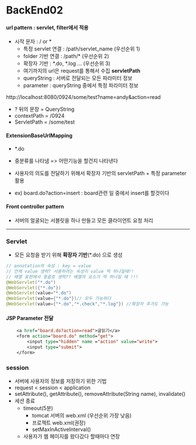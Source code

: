 # BackEnd02

#### url pattern : servlet, filter에서 적용

* 시작 문자 : / or *
  * 특정 servlet 연결 : /path/servlet_name  (우선순위 1)
  * folder 기반 연결 : /path/*  (우선순위 2)
  * 확장자 기반 : *.do, *.log ... (우선순위 3)
  * 여기까지의 url은 request를 통해서 수집  **servletPath**
  * queryString : 서버로 전달되는 모든 파라미터 정보
  * parameter : queryString 중에서 특정 파라미터 정보



http://localhost:8080/0924/some/test?name=andy&action=read

* ? 뒤의 문장 = QueryString
* contextPath = /0924
* ServletPath = /some/test



#### ExtensionBaseUrlMapping

* *.do
* 중분류를 나타냄 => 어떤기능을 할건지 나타낸다
* 사용자의 의도를 전달하기 위해서 확장자 기반의 servletPath + 특정 parameter 활용

* ex) board.do?action=insert   : board관련 일 중에서 insert를 할것이다



#### Front controller pattern

* 서버의 얼굴되는 서블릿을 하나 만들고 모든 클라이언트 요청 처리

  

---

### Servlet

* 모든 요청을 받기 위해 **확장자 기반**(*.do) 으로 생성

```java
// annotation의 속성 : key = value
// 언제 value 생략? 사용하려는 속성이 value 딱 하나일때!!
// 배열 표현에서 중괄호 생략?? 배열의 요소가 딱 하나일 때 !!!
@WebServlet("*.do")
@WebServlet({"*.do"})
@WebServlet(value="*.do")
@WebServlet(value={"*.do"})// 모두 가능하다
@WebServlet(value={"*.do","*.check","*.log"}) //확장자 추가도 가능
```



#### JSP Parameter 전달

```jsp
	<a href="board.do?action=read">글읽기</a>
	<form action="board.do" method="get">
		<input type="hidden" name ="action" value="write">
		<input type="submit">
	</form>
```

### session

- 서버에 사용자의 정보를 저장하기 위한 기법
- request < session < application
- setAttribute(), getAttribute(), removeAttribute(String name), invalidate()
- 세션 종료
  - timeout(5분)
    - tomcat 서버의 web.xml (우선순위 가장 낮음)
    - 프로젝트 web.xml(권장)
    - setMaxInActiveInterval()
  - 사용자가 웹 페이지를 왔다갔다 할때마다 연장

